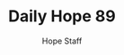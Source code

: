 ---
image: /assets/img/daily-hope-default-artwork.png
title: Daily Hope 89
number: 89
categories:
  - Daily Hope
author: Hope Staff
notes: Daily Hope 89
embed: >-
  <iframe style="border-radius:12px" src="https://open.spotify.com/embed/episode/5OVOEP7vtQGMKxEmbteppP?utm_source=generator" width="100%" height="352" frameBorder="0" allowfullscreen="" allow="autoplay; clipboard-write; encrypted-media; fullscreen; picture-in-picture" loading="lazy"></iframe>
---